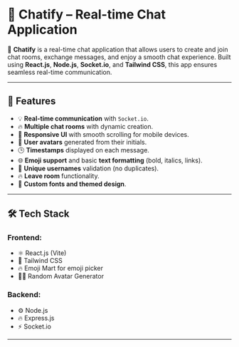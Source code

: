# 💬 **Chatify – Real-time Chat Application**

📢 **Chatify** is a real-time chat application that allows users to create and join chat rooms, exchange messages, and enjoy a smooth chat experience. Built using **React.js**, **Node.js**, **Socket.io**, and **Tailwind CSS**, this app ensures seamless real-time communication.

---

## 🚀 **Features**

- 💡 **Real-time communication** with `Socket.io`.
- 🔥 **Multiple chat rooms** with dynamic creation.
- 🚀 **Responsive UI** with smooth scrolling for mobile devices.
- 🎯 **User avatars** generated from their initials.
- 🕒 **Timestamps** displayed on each message.
- 🌐 **Emoji support** and basic **text formatting** (bold, italics, links).
- 👥 **Unique usernames** validation (no duplicates).
- 🔥 **Leave room** functionality.
- 🎯 **Custom fonts and themed design**.

---

## 🛠️ **Tech Stack**

### **Frontend:**
- ⚛️ React.js (Vite)
- 🎨 Tailwind CSS
- 🔥 Emoji Mart for emoji picker
- 🧑‍🎨 Random Avatar Generator

### **Backend:**
- ⚙️ Node.js
- 🔥 Express.js
- ⚡ Socket.io

---


